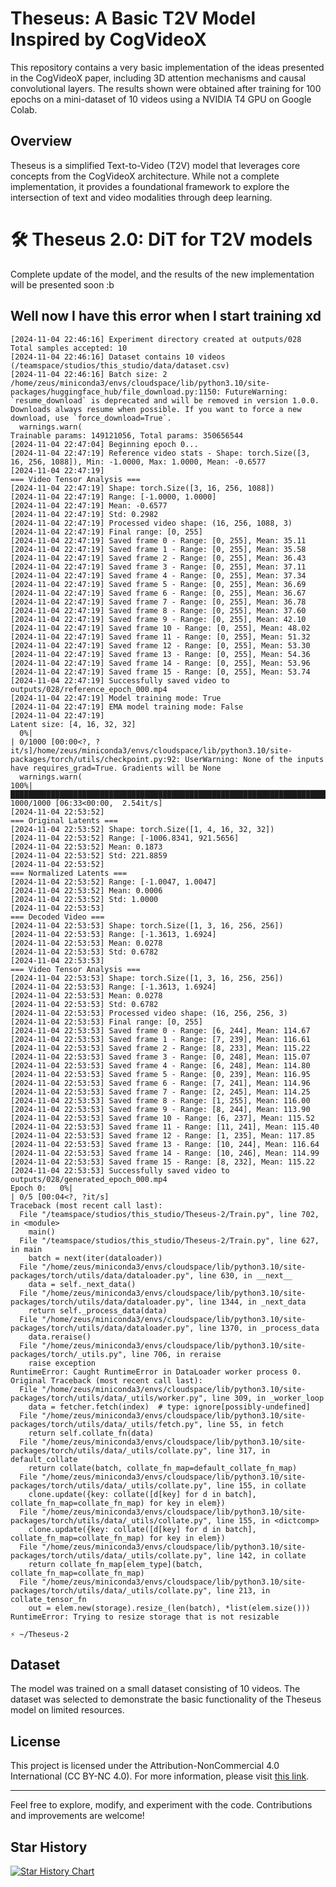 # Theseus: A Basic T2V Model Inspired by CogVideoX

This repository contains a very basic implementation of the ideas presented in the CogVideoX paper, including 3D attention mechanisms and causal convolutional layers. The results shown were obtained after training for 100 epochs on a mini-dataset of 10 videos using a NVIDIA T4 GPU on Google Colab.

## Overview

Theseus is a simplified Text-to-Video (T2V) model that leverages core concepts from the CogVideoX architecture. While not a complete implementation, it provides a foundational framework to explore the intersection of text and video modalities through deep learning.

# 🛠 Theseus 2.0: DiT for T2V models

Complete update of the model, and the results of the new implementation will be presented soon :b

## Well now I have this error when I start training xd

```
[2024-11-04 22:46:16] Experiment directory created at outputs/028
Total samples accepted: 10
[2024-11-04 22:46:16] Dataset contains 10 videos (/teamspace/studios/this_studio/data/dataset.csv)
[2024-11-04 22:46:16] Batch size: 2
/home/zeus/miniconda3/envs/cloudspace/lib/python3.10/site-packages/huggingface_hub/file_download.py:1150: FutureWarning: `resume_download` is deprecated and will be removed in version 1.0.0. Downloads always resume when possible. If you want to force a new download, use `force_download=True`.
  warnings.warn(
Trainable params: 149121056, Total params: 350656544
[2024-11-04 22:47:04] Beginning epoch 0...
[2024-11-04 22:47:19] Reference video stats - Shape: torch.Size([3, 16, 256, 1088]), Min: -1.0000, Max: 1.0000, Mean: -0.6577
[2024-11-04 22:47:19] 
=== Video Tensor Analysis ===
[2024-11-04 22:47:19] Shape: torch.Size([3, 16, 256, 1088])
[2024-11-04 22:47:19] Range: [-1.0000, 1.0000]
[2024-11-04 22:47:19] Mean: -0.6577
[2024-11-04 22:47:19] Std: 0.2982
[2024-11-04 22:47:19] Processed video shape: (16, 256, 1088, 3)
[2024-11-04 22:47:19] Final range: [0, 255]
[2024-11-04 22:47:19] Saved frame 0 - Range: [0, 255], Mean: 35.11
[2024-11-04 22:47:19] Saved frame 1 - Range: [0, 255], Mean: 35.58
[2024-11-04 22:47:19] Saved frame 2 - Range: [0, 255], Mean: 36.43
[2024-11-04 22:47:19] Saved frame 3 - Range: [0, 255], Mean: 37.11
[2024-11-04 22:47:19] Saved frame 4 - Range: [0, 255], Mean: 37.34
[2024-11-04 22:47:19] Saved frame 5 - Range: [0, 255], Mean: 36.69
[2024-11-04 22:47:19] Saved frame 6 - Range: [0, 255], Mean: 36.67
[2024-11-04 22:47:19] Saved frame 7 - Range: [0, 255], Mean: 36.78
[2024-11-04 22:47:19] Saved frame 8 - Range: [0, 255], Mean: 37.60
[2024-11-04 22:47:19] Saved frame 9 - Range: [0, 255], Mean: 42.10
[2024-11-04 22:47:19] Saved frame 10 - Range: [0, 255], Mean: 48.02
[2024-11-04 22:47:19] Saved frame 11 - Range: [0, 255], Mean: 51.32
[2024-11-04 22:47:19] Saved frame 12 - Range: [0, 255], Mean: 53.30
[2024-11-04 22:47:19] Saved frame 13 - Range: [0, 255], Mean: 54.36
[2024-11-04 22:47:19] Saved frame 14 - Range: [0, 255], Mean: 53.96
[2024-11-04 22:47:19] Saved frame 15 - Range: [0, 255], Mean: 53.74
[2024-11-04 22:47:19] Successfully saved video to outputs/028/reference_epoch_000.mp4
[2024-11-04 22:47:19] Model training mode: True
[2024-11-04 22:47:19] EMA model training mode: False
[2024-11-04 22:47:19]
Latent size: [4, 16, 32, 32]
  0%|                                                                                                                                                 | 0/1000 [00:00<?, ?it/s]/home/zeus/miniconda3/envs/cloudspace/lib/python3.10/site-packages/torch/utils/checkpoint.py:92: UserWarning: None of the inputs have requires_grad=True. Gradients will be None 
  warnings.warn(
100%|██████████████████████████████████████████████████████████████████████████████████████████████████████████████████████████████████████| 1000/1000 [06:33<00:00,  2.54it/s]
[2024-11-04 22:53:52] 
=== Original Latents ===
[2024-11-04 22:53:52] Shape: torch.Size([1, 4, 16, 32, 32])
[2024-11-04 22:53:52] Range: [-1006.8341, 921.5656]
[2024-11-04 22:53:52] Mean: 0.1873
[2024-11-04 22:53:52] Std: 221.8859
[2024-11-04 22:53:52] 
=== Normalized Latents ===
[2024-11-04 22:53:52] Range: [-1.0047, 1.0047]
[2024-11-04 22:53:52] Mean: 0.0006
[2024-11-04 22:53:52] Std: 1.0000
[2024-11-04 22:53:53] 
=== Decoded Video ===
[2024-11-04 22:53:53] Shape: torch.Size([1, 3, 16, 256, 256])
[2024-11-04 22:53:53] Range: [-1.3613, 1.6924]
[2024-11-04 22:53:53] Mean: 0.0278
[2024-11-04 22:53:53] Std: 0.6782
[2024-11-04 22:53:53] 
=== Video Tensor Analysis ===
[2024-11-04 22:53:53] Shape: torch.Size([1, 3, 16, 256, 256])
[2024-11-04 22:53:53] Range: [-1.3613, 1.6924]
[2024-11-04 22:53:53] Mean: 0.0278
[2024-11-04 22:53:53] Std: 0.6782
[2024-11-04 22:53:53] Processed video shape: (16, 256, 256, 3)
[2024-11-04 22:53:53] Final range: [0, 255]
[2024-11-04 22:53:53] Saved frame 0 - Range: [6, 244], Mean: 114.67
[2024-11-04 22:53:53] Saved frame 1 - Range: [7, 239], Mean: 116.61
[2024-11-04 22:53:53] Saved frame 2 - Range: [8, 233], Mean: 115.22
[2024-11-04 22:53:53] Saved frame 3 - Range: [0, 248], Mean: 115.07
[2024-11-04 22:53:53] Saved frame 4 - Range: [6, 248], Mean: 114.80
[2024-11-04 22:53:53] Saved frame 5 - Range: [0, 239], Mean: 116.95
[2024-11-04 22:53:53] Saved frame 6 - Range: [7, 241], Mean: 114.96
[2024-11-04 22:53:53] Saved frame 7 - Range: [2, 245], Mean: 114.25
[2024-11-04 22:53:53] Saved frame 8 - Range: [1, 255], Mean: 116.00
[2024-11-04 22:53:53] Saved frame 9 - Range: [8, 244], Mean: 113.90
[2024-11-04 22:53:53] Saved frame 10 - Range: [6, 237], Mean: 115.52
[2024-11-04 22:53:53] Saved frame 11 - Range: [11, 241], Mean: 115.40
[2024-11-04 22:53:53] Saved frame 12 - Range: [1, 235], Mean: 117.85
[2024-11-04 22:53:53] Saved frame 13 - Range: [10, 244], Mean: 116.64
[2024-11-04 22:53:53] Saved frame 14 - Range: [10, 246], Mean: 114.99
[2024-11-04 22:53:53] Saved frame 15 - Range: [8, 232], Mean: 115.22
[2024-11-04 22:53:53] Successfully saved video to outputs/028/generated_epoch_000.mp4
Epoch 0:   0%|                                                                                                                                           | 0/5 [00:04<?, ?it/s]
Traceback (most recent call last):
  File "/teamspace/studios/this_studio/Theseus-2/Train.py", line 702, in <module>
    main()
  File "/teamspace/studios/this_studio/Theseus-2/Train.py", line 627, in main
    batch = next(iter(dataloader))
  File "/home/zeus/miniconda3/envs/cloudspace/lib/python3.10/site-packages/torch/utils/data/dataloader.py", line 630, in __next__
    data = self._next_data()
  File "/home/zeus/miniconda3/envs/cloudspace/lib/python3.10/site-packages/torch/utils/data/dataloader.py", line 1344, in _next_data
    return self._process_data(data)
  File "/home/zeus/miniconda3/envs/cloudspace/lib/python3.10/site-packages/torch/utils/data/dataloader.py", line 1370, in _process_data
    data.reraise()
  File "/home/zeus/miniconda3/envs/cloudspace/lib/python3.10/site-packages/torch/_utils.py", line 706, in reraise
    raise exception
RuntimeError: Caught RuntimeError in DataLoader worker process 0.
Original Traceback (most recent call last):
  File "/home/zeus/miniconda3/envs/cloudspace/lib/python3.10/site-packages/torch/utils/data/_utils/worker.py", line 309, in _worker_loop
    data = fetcher.fetch(index)  # type: ignore[possibly-undefined]
  File "/home/zeus/miniconda3/envs/cloudspace/lib/python3.10/site-packages/torch/utils/data/_utils/fetch.py", line 55, in fetch
    return self.collate_fn(data)
  File "/home/zeus/miniconda3/envs/cloudspace/lib/python3.10/site-packages/torch/utils/data/_utils/collate.py", line 317, in default_collate
    return collate(batch, collate_fn_map=default_collate_fn_map)
  File "/home/zeus/miniconda3/envs/cloudspace/lib/python3.10/site-packages/torch/utils/data/_utils/collate.py", line 155, in collate
    clone.update({key: collate([d[key] for d in batch], collate_fn_map=collate_fn_map) for key in elem})
  File "/home/zeus/miniconda3/envs/cloudspace/lib/python3.10/site-packages/torch/utils/data/_utils/collate.py", line 155, in <dictcomp>
    clone.update({key: collate([d[key] for d in batch], collate_fn_map=collate_fn_map) for key in elem})
  File "/home/zeus/miniconda3/envs/cloudspace/lib/python3.10/site-packages/torch/utils/data/_utils/collate.py", line 142, in collate
    return collate_fn_map[elem_type](batch, collate_fn_map=collate_fn_map)
  File "/home/zeus/miniconda3/envs/cloudspace/lib/python3.10/site-packages/torch/utils/data/_utils/collate.py", line 213, in collate_tensor_fn
    out = elem.new(storage).resize_(len(batch), *list(elem.size()))
RuntimeError: Trying to resize storage that is not resizable

⚡ ~/Theseus-2 
```

## Dataset

The model was trained on a small dataset consisting of 10 videos. The dataset was selected to demonstrate the basic functionality of the Theseus model on limited resources.

## License

This project is licensed under the Attribution-NonCommercial 4.0 International (CC BY-NC 4.0). For more information, please visit [this link](LICENSE.md).

---

Feel free to explore, modify, and experiment with the code. Contributions and improvements are welcome!

## Star History

<a href="https://star-history.com/#Rivera-ai/Theseus&Timeline">
 <picture>
   <source media="(prefers-color-scheme: dark)" srcset="https://api.star-history.com/svg?repos=Rivera-ai/Theseus&type=Timeline&theme=dark" />
   <source media="(prefers-color-scheme: light)" srcset="https://api.star-history.com/svg?repos=Rivera-ai/Theseus&type=Timeline" />
   <img alt="Star History Chart" src="https://api.star-history.com/svg?repos=Rivera-ai/Theseus&type=Timeline" />
 </picture>
</a>
